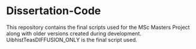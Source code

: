 # Dissertation-Code

This repository contains the final scripts used for the MSc Masters Project along with older versions created during development. UibhistTeasDIFFUSION_ONLY is the final script used. 
